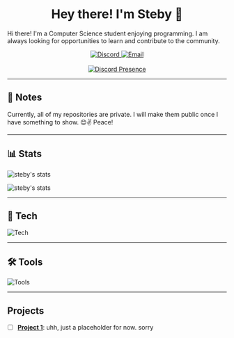 <div align="center">
    <h1> Hey there! I'm Steby 👋</h1>
</div>

<p>Hi there! I'm a Computer Science student enjoying programming. I am always looking for opportunities to learn and contribute to the community.</p>
<div align="center">
    <a href="https://discord.com/users/688997978391969873">
        <img src="https://img.shields.io/badge/Discord-7289DA?style=for-the-badge&logo=discord&logoColor=white&style=flat_square" alt="Discord">
    </a>
    <a href="mailto:sanaeesan12@gmail.com">
        <img src="https://img.shields.io/badge/Email-Contact%20Me-4285F4?style=for-the-badge&logo=gmail&logoColor=white&style=flat_square" alt="Email">
    </a>
</div>
<br>

<div align="center">
    <a href="https://discord.com/users/688997978391969873">
        <img src="https://lanyard.cnrad.dev/api/688997978391969873?theme=light&showDisplayName=true&bg=c5edde&animate=true&hideActivity=whenNotUsed" alt="Discord Presence">
    </a>
</div>

---

## 📌 Notes

Currently, all of my repositories are private. I will make them public once I have something to show. 😊✌️ Peace! 

---
## 📊 Stats
![steby's stats](https://github-readme-stats.vercel.app/api?username=steby-san&show_icons=true&theme=radical)

![steby's stats](https://github-readme-stats.vercel.app/api/top-langs/?username=steby-san&theme=tokyonight&layout=compact)

---
## 🚀 Tech

![Tech](https://skillicons.dev/icons?i=c,cpp,cs,python,java,javascript,html,css,react,vite,next,typescript,tailwind&c=4&bg=1&size=100)

---

## 🛠️ Tools

![Tools](https://skillicons.dev/icons?i=vscode,git,github,nodejs,anaconda,redis,postgres&c=4&bg=1&size=100)

---
## Projects

- [ ] **[Project 1](Air)**: uhh, just a placeholder for now. sorry
